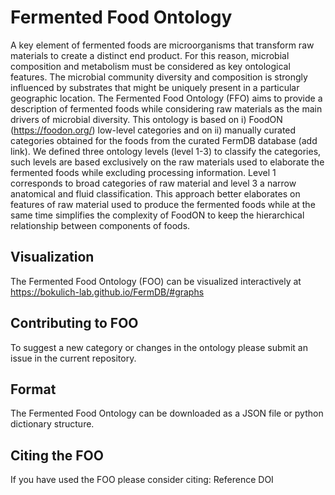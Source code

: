 # Fermented Food Ontology


A key element of fermented foods are microorganisms that transform raw materials to create a distinct end product. For this reason, microbial composition and metabolism must be considered as key ontological features. The microbial community diversity and composition is strongly influenced by substrates that might be uniquely present in a particular geographic location.
The Fermented Food Ontology (FFO) aims to provide a description of fermented foods while considering raw materials as the main drivers of microbial diversity. This ontology is based on i) FoodON (https://foodon.org/) low-level categories and on ii) manually curated categories obtained for the foods from the curated FermDB database (add link). We defined three ontology levels (level 1-3) to classify the categories, such levels are based exclusively on the raw materials used to elaborate the fermented foods while excluding processing information. Level 1 corresponds to broad categories of raw material and level 3 a narrow anatomical and fluid classification. This approach better elaborates on features of raw material used to produce the fermented foods while at the same time simplifies the complexity of FoodON to keep the hierarchical relationship between components of foods.

## Visualization
The Fermented Food Ontology (FOO) can be visualized interactively at https://bokulich-lab.github.io/FermDB/#graphs
 
## Contributing to FOO
To suggest a new category or changes in the ontology please submit an issue in the current repository.
 
## Format
The Fermented Food Ontology can be downloaded as a JSON file or python dictionary structure.
 
## Citing the FOO
If you have used the FOO please consider citing:
Reference
DOI
